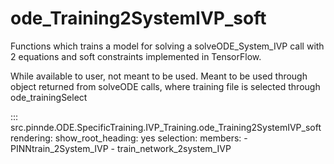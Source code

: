 # ode_Training2SystemIVP_soft

Functions which trains a model for solving a solveODE_System_IVP call with 2 equations and soft constraints implemented in TensorFlow.

While available to user, not meant to be used. Meant to be used through
object returned from solveODE calls, where training file is selected through ode_trainingSelect

::: src.pinnde.ODE.SpecificTraining.IVP_Training.ode_Training2SystemIVP_soft
    rendering:
      show_root_heading: yes
    selection:
      members:
        - PINNtrain_2System_IVP
        - train_network_2system_IVP
